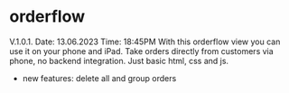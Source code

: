# orderflow
V.1.0.1. Date: 13.06.2023 Time: 18:45PM
With this orderflow view you can use it on your phone and iPad. Take orders directly from customers via phone, no backend integration. Just basic html, css and js. 

- new features: delete all and group orders
